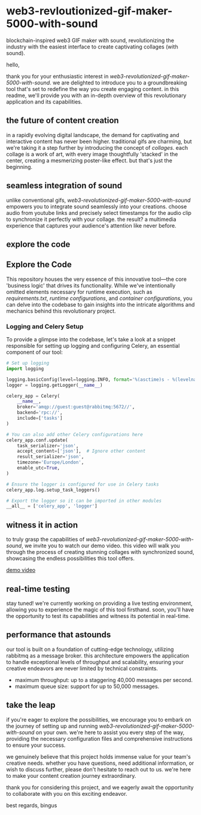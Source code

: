 # web3-revloutionized-gif-maker-5000-with-sound
blockchain-inspired web3 GIF maker with sound, revolutionizing the industry with the easiest interface to create captivating collages (with sound).

hello,

thank you for your enthusiastic interest in *web3-revolutionized-gif-maker-5000-with-sound*. we are delighted to introduce you to a groundbreaking tool that's set to redefine the way you create engaging content. in this readme, we'll provide you with an in-depth overview of this revolutionary application and its capabilities.

## the future of content creation

in a rapidly evolving digital landscape, the demand for captivating and interactive content has never been higher. traditional gifs are charming, but we're taking it a step further by introducing the concept of *collages*. each collage is a work of art, with every image thoughtfully 'stacked' in the center, creating a mesmerizing poster-like effect. but that's just the beginning.

## seamless integration of sound

unlike conventional gifs, *web3-revolutionized-gif-maker-5000-with-sound* empowers you to integrate sound seamlessly into your creations. choose audio from youtube links and precisely select timestamps for the audio clip to synchronize it perfectly with your collage. the result? a multimedia experience that captures your audience's attention like never before.

## explore the code

## Explore the Code

This repository houses the very essence of this innovative tool—the core 'business logic' that drives its functionality. While we've intentionally omitted elements necessary for runtime execution, such as *requirements.txt*, *runtime configurations*, and *container configurations*, you can delve into the codebase to gain insights into the intricate algorithms and mechanics behind this revolutionary project.

### Logging and Celery Setup

To provide a glimpse into the codebase, let's take a look at a snippet responsible for setting up logging and configuring Celery, an essential component of our tool:

```python
# Set up logging
import logging

logging.basicConfig(level=logging.INFO, format='%(asctime)s - %(levelname)s - %(message)s')
logger = logging.getLogger(__name__)

celery_app = Celery(
    __name__,
    broker='amqp://guest:guest@rabbitmq:5672//',
    backend='rpc://',
    include=['tasks']
)

# You can also add other Celery configurations here
celery_app.conf.update(
    task_serializer='json',
    accept_content=['json'],  # Ignore other content
    result_serializer='json',
    timezone='Europe/London',
    enable_utc=True,
)

# Ensure the logger is configured for use in Celery tasks
celery_app.log.setup_task_loggers()

# Export the logger so it can be imported in other modules
__all__ = ['celery_app', 'logger']
```
## witness it in action

to truly grasp the capabilities of *web3-revolutionized-gif-maker-5000-with-sound*, we invite you to watch our demo video. this video will walk you through the process of creating stunning collages with synchronized sound, showcasing the endless possibilities this tool offers.

[demo video](insert_video_link_here)

## real-time testing

stay tuned! we're currently working on providing a live testing environment, allowing you to experience the magic of this tool firsthand. soon, you'll have the opportunity to test its capabilities and witness its potential in real-time.

## performance that astounds

our tool is built on a foundation of cutting-edge technology, utilizing rabbitmq as a message broker. this architecture empowers the application to handle exceptional levels of throughput and scalability, ensuring your creative endeavors are never limited by technical constraints.

- maximum throughput: up to a staggering 40,000 messages per second.
- maximum queue size: support for up to 50,000 messages.

## take the leap

if you're eager to explore the possibilities, we encourage you to embark on the journey of setting up and running *web3-revolutionized-gif-maker-5000-with-sound* on your own. we're here to assist you every step of the way, providing the necessary configuration files and comprehensive instructions to ensure your success.

we genuinely believe that this project holds immense value for your team's creative needs. whether you have questions, need additional information, or wish to discuss further, please don't hesitate to reach out to us. we're here to make your content creation journey extraordinary.

thank you for considering this project, and we eagerly await the opportunity to collaborate with you on this exciting endeavor.

best regards,
bingus
